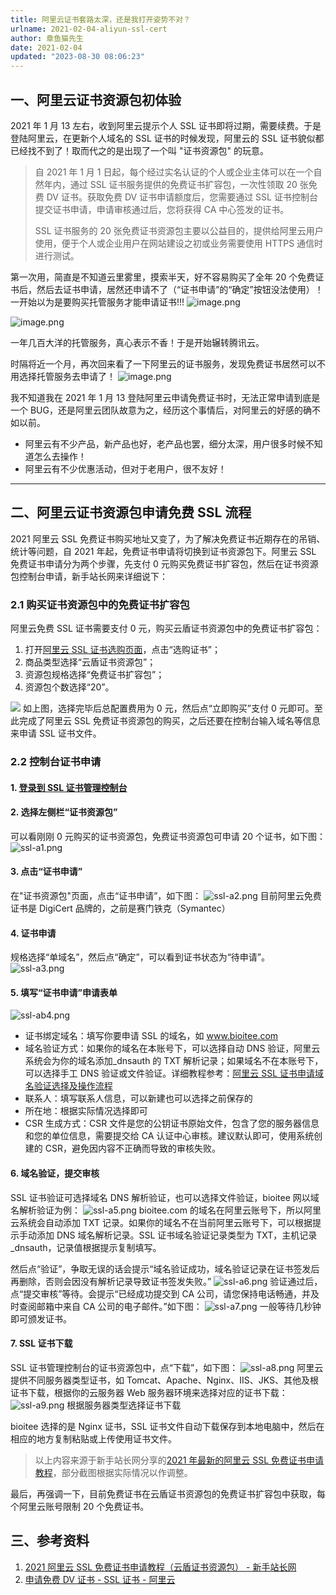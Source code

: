```yaml
---
title: 阿里云证书套路太深，还是我打开姿势不对？
urlname: 2021-02-04-aliyun-ssl-cert
author: 章鱼猫先生
date: 2021-02-04
updated: "2023-08-30 08:06:23"
---
```


## 一、阿里云证书资源包初体验

2021 年 1 月 13 左右，收到阿里云提示个人 SSL 证书即将过期，需要续费。于是登陆阿里云，在更新个人域名的 SSL 证书的时候发现，阿里云的 SSL 证书貌似都已经找不到了！取而代之的是出现了一个叫 "证书资源包" 的玩意。

> 自 2021 年 1 月 1 日起，每个经过实名认证的个人或企业主体可以在一个自然年内，通过 SSL 证书服务提供的免费证书扩容包，一次性领取 20 张免费 DV 证书。获取免费 DV 证书申请额度后，您需要通过 SSL 证书控制台提交证书申请，申请审核通过后，您将获得 CA 中心签发的证书。
>
> SSL 证书服务的 20 张免费证书资源包主要以公益目的，提供给阿里云用户使用，便于个人或企业用户在网站建设之初或业务需要使用 HTTPS 通信时进行测试。

第一次用，简直是不知道云里雾里，摸索半天，好不容易购买了全年 20 个免费证书后，然后去证书申请，居然还申请不了（“证书申请”的“确定”按钮没法使用）！一开始以为是要购买托管服务才能申请证书!!!
![image.png](https://shub-1251708715.cos.ap-guangzhou.myqcloud.com/elog-cookbook-img/Fh9XxUTOzpm7ODLrFMOxuZKFMbe8.png)

![image.png](https://shub-1251708715.cos.ap-guangzhou.myqcloud.com/elog-cookbook-img/Fv8YFe2-94-nd9Ey03W_oRCdzRtU.png)

一年几百大洋的托管服务，真心表示不香！于是开始辗转腾讯云。

时隔将近一个月，再次回来看了一下阿里云的证书服务，发现免费证书居然可以不用选择托管服务去申请了！
![image.png](https://shub-1251708715.cos.ap-guangzhou.myqcloud.com/elog-cookbook-img/Frh19NzvvWh0LbVn-ngEPHxzkehj.png)

我不知道我在 2021 年 1 月 13 登陆阿里云申请免费证书时，无法正常申请到底是一个 BUG，还是阿里云团队故意为之，经历这个事情后，对阿里云的好感的确不如以前。

- 阿里云有不少产品，新产品也好，老产品也罢，细分太深，用户很多时候不知道怎么去操作！
- 阿里云有不少优惠活动，但对于老用户，很不友好！

---

## 二、阿里云证书资源包申请免费 SSL 流程

2021 阿里云 SSL 免费证书购买地址又变了，为了解决免费证书近期存在的吊销、统计等问题，自 2021 年起，免费证书申请将切换到证书资源包下。阿里云 SSL 免费证书申请分为两个步骤，先支付 0 元购买免费证书扩容包，然后在证书资源包控制台申请，新手站长网来详细说下：

### 2.1 购买证书资源包中的免费证书扩容包

阿里云免费 SSL 证书需要支付 0 元，购买云盾证书资源包中的免费证书扩容包：

1. 打开[阿里云 SSL 证书选购页面](https://www.xinshouzhanzhang.com/url/cas/)，点击“选购证书”；
2. 商品类型选择“云盾证书资源包”；
3. 资源包规格选择“免费证书扩容包”；
4. 资源包个数选择“20”。

![](https://shub-1251708715.cos.ap-guangzhou.myqcloud.com/elog-cookbook-img/Fh34XBDHG0Gs75WwWejtaNOE7EST.jpeg)
如上图，选择完毕后总配置费用为 0 元，然后点“立即购买”支付 0 元即可。至此完成了阿里云 SSL 免费证书资源包的购买，之后还要在控制台输入域名等信息来申请 SSL 证书文件。

### 2.2 控制台证书申请

#### 1. [登录到 SSL 证书管理控制台](https://www.xinshouzhanzhang.com/url/console_ssl/)

#### 2. 选择左侧栏“证书资源包”

可以看刚刚 0 元购买的证书资源包，免费证书资源包可申请 20 个证书，如下图：
![ssl-a1.png](https://shub-1251708715.cos.ap-guangzhou.myqcloud.com/elog-cookbook-img/FnXFAAt1SQa-vW6EEtWtKjgiyeih.png)

#### 3. 点击“证书申请”

在"证书资源包"页面，点击“证书申请”，如下图：
![ssl-a2.png](https://shub-1251708715.cos.ap-guangzhou.myqcloud.com/elog-cookbook-img/Fo2x9I6aA-ffDAkksfk5-S6NJyCS.png)
目前阿里云免费证书是 DigiCert 品牌的，之前是赛门铁克（Symantec）

#### 4. 证书申请

规格选择“单域名”，然后点“确定”，可以看到证书状态为“待申请”。
![ssl-a3.png](https://shub-1251708715.cos.ap-guangzhou.myqcloud.com/elog-cookbook-img/FlC106GjmAbp1UQKHnijk_UvLbwB.png)

#### 5. 填写“证书申请”申请表单

![ssl-ab4.png](https://shub-1251708715.cos.ap-guangzhou.myqcloud.com/elog-cookbook-img/FrMY9jAF5zTvuq9-4H5FbvMC0Lew.png)

- 证书绑定域名：填写你要申请 SSL 的域名，如 www.bioitee.com
- 域名验证方式：如果你的域名在本账号下，可以选择自动 DNS 验证，阿里云系统会为你的域名添加\_dnsauth 的 TXT 解析记录；如果域名不在本账号下，可以选择手工 DNS 验证或文件验证。详细教程参考：[阿里云 SSL 证书申请域名验证选择及操作流程](https://www.xinshouzhanzhang.com/sslyumingyanzheng.html)
- 联系人：填写联系人信息，可以新建也可以选择之前保存的
- 所在地：根据实际情况选择即可
- CSR 生成方式：CSR 文件是您的公钥证书原始文件，包含了您的服务器信息和您的单位信息，需要提交给 CA 认证中心审核。建议默认即可，使用系统创建的 CSR，避免因内容不正确而导致的审核失败。

#### 6. 域名验证，提交审核

SSL 证书验证可选择域名 DNS 解析验证，也可以选择文件验证，bioitee 网以域名解析验证为例：
![ssl-a5.png](https://shub-1251708715.cos.ap-guangzhou.myqcloud.com/elog-cookbook-img/FiUAVNGwpJg6c1ppTuq6Y0OEOOSy.png)
bioitee.com 的域名在阿里云账号下，所以阿里云系统会自动添加 TXT 记录。如果你的域名不在当前阿里云账号下，可以根据提示手动添加 DNS 域名解析记录。SSL 证书域名验证记录类型为 TXT，主机记录\_dnsauth，记录值根据提示复制填写。

然后点“验证”，争取无误的话会提示“域名验证成功，域名验证记录在证书签发后再删除，否则会因没有解析记录导致证书签发失败。”
![ssl-a6.png](https://shub-1251708715.cos.ap-guangzhou.myqcloud.com/elog-cookbook-img/FrHWgw8nYqq2nW_zubQh5eHVvVZx.png)
验证通过后，点“提交审核”等待。会提示“已经成功提交到 CA 公司，请您保持电话畅通，并及时查阅邮箱中来自 CA 公司的电子邮件。”如下图：
![ssl-a7.png](https://shub-1251708715.cos.ap-guangzhou.myqcloud.com/elog-cookbook-img/FqjIguMS5C1ONXj4fTsdCHRWpLvW.png)
一般等待几秒钟即可颁发证书。

#### 7. SSL 证书下载

SSL 证书管理控制台的证书资源包中，点“下载”，如下图：
![ssl-a8.png](https://shub-1251708715.cos.ap-guangzhou.myqcloud.com/elog-cookbook-img/FnM78tOEfxzOiguid0ZHPxxOi7ou.png)
阿里云提供不同服务器类型证书，如 Tomcat、Apache、Nginx、IIS、JKS、其他及根证书下载，根据你的云服务器 Web 服务器环境来选择对应的证书下载：
![ssl-a9.png](https://shub-1251708715.cos.ap-guangzhou.myqcloud.com/elog-cookbook-img/Fl-G45cOe76TjkUSP8XN-ybh2a80.png)
根据服务器类型选择证书下载

bioitee 选择的是 Nginx 证书，SSL 证书文件自动下载保存到本地电脑中，然后在相应的地方复制粘贴或上传使用证书文件。

> 以上内容来源于新手站长网分享的[2021 年最新的阿里云 SSL 免费证书申请教程](https://www.xinshouzhanzhang.com/aliyunssl2021.html)，部分截图根据实际情况以作调整。

最后，再强调一下，目前免费证书在云盾证书资源包的免费证书扩容包中获取，每个阿里云账号限制 20 个免费证书。

## 三、参考资料

1. [2021 阿里云 SSL 免费证书申请教程（云盾证书资源包） - 新手站长网](https://www.xinshouzhanzhang.com/aliyunssl2021.html)
2. [申请免费 DV 证书 - SSL 证书 - 阿里云](https://help.aliyun.com/document_detail/156645.html)
